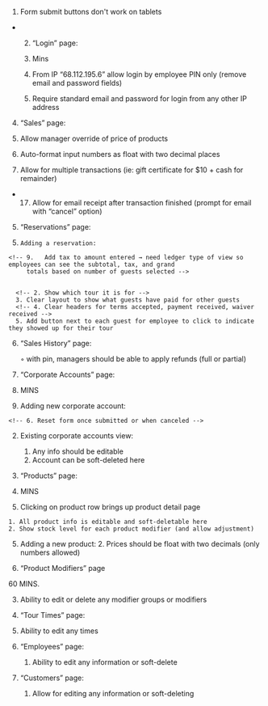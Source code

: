 
1. Form submit buttons don't work on tablets

* 2. “Login” page:

  30. Mins

  1. From IP “68.112.195.6” allow login by employee PIN only (remove email and password fields)

  2. Require standard email and password for login from any other IP address

4. “Sales” page:

  7.  Allow manager override of price of products
  9.  Auto-format input numbers as float with two decimal places
  14. Allow for multiple transactions (ie: gift certificate for $10 + cash for remainder)
  * 17. Allow for email receipt after transaction finished (prompt for email with “cancel” option)
  <!-- 19. Reset form when canceling a sale or completing a sale -->

5. “Reservations” page:

  <!-- 4.     Need to display each reservation type for the day (should be separate from each other) -->
  5.     Adding a reservation:
    <!-- 9.   Add tax to amount entered → need ledger type of view so employees can see the subtotal, tax, and grand
         totals based on number of guests selected -->


      <!-- 2. Show which tour it is for -->
      3. Clear layout to show what guests have paid for other guests
      <!-- 4. Clear headers for terms accepted, payment received, waiver received -->
      5. Add button next to each guest for employee to click to indicate they showed up for their tour

  <!-- 7. Administrators frequently change a group from one tour to another time → need way to modify existing
     reservations -->

6. “Sales History” page:

    ◦ with pin, managers should be able to apply refunds (full or partial)

7. “Corporate Accounts” page:

  120. MINS

  1. Adding new corporate account:

    <!-- 6. Reset form once submitted or when canceled -->

  2. Existing corporate accounts view:

      1. Any info should be editable
      2. Account can be soft-deleted here

8. “Products” page:

  60. MINS

  4. Clicking on product row brings up product detail page

    1. All product info is editable and soft-deletable here
    2. Show stock level for each product modifier (and allow adjustment)

  5. Adding a new product:
      2. Prices should be float with two decimals (only numbers allowed)
      <!-- 4. Reset form on cancel or submit -->

9. “Product Modifiers” page

  60 MINS.

  3. Ability to edit or delete any modifier groups or modifiers

10. “Tour Times” page:

  5. Ability to edit any times

11. “Employees” page:

    1. Ability to edit any information or soft-delete

12. “Customers” page:

    1. Allow for editing any information or soft-deleting

